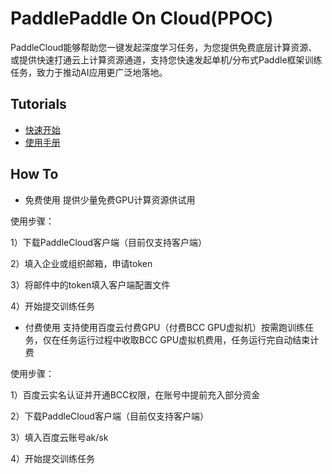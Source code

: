 # PaddlePaddle On Cloud(PPOC)
PaddleCloud能够帮助您一键发起深度学习任务，为您提供免费底层计算资源、或提供快速打通云上计算资源通道，支持您快速发起单机/分布式Paddle框架训练任务，致力于推动AI应用更广泛地落地。

## Tutorials

- [快速开始](./doc/tutorial_cn.md)
- [使用手册](./doc/usage_cn.md)


## How To
- 免费使用
提供少量免费GPU计算资源供试用 


 使用步骤：
 
 
 1）下载PaddleCloud客户端（目前仅支持客户端）
 
 
 2）填入企业或组织邮箱，申请token
 
 
 3）将邮件中的token填入客户端配置文件
 
 
 4）开始提交训练任务
  

- 付费使用
支持使用百度云付费GPU（付费BCC GPU虚拟机）按需跑训练任务，仅在任务运行过程中收取BCC GPU虚拟机费用，任务运行完自动结束计费 


使用步骤：


1）百度云实名认证并开通BCC权限，在账号中提前充入部分资金


2）下载PaddleCloud客户端（目前仅支持客户端）


3）填入百度云账号ak/sk


4）开始提交训练任务


